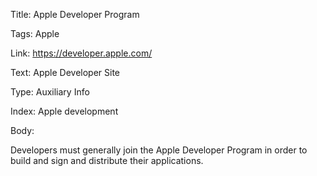 Title:  Apple Developer Program

Tags:   Apple

Link:   https://developer.apple.com/

Text:   Apple Developer Site

Type:   Auxiliary Info

Index:  Apple development

Body: 

Developers must generally join the Apple Developer Program in order to build and sign and distribute their applications. 

